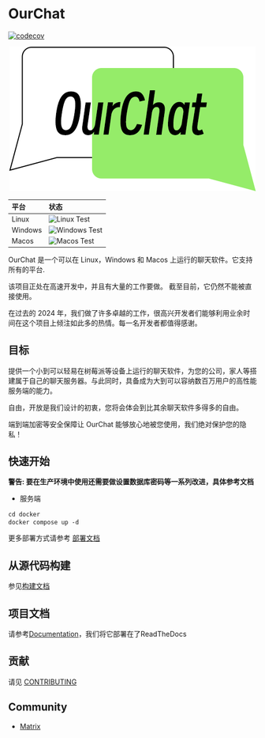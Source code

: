 # OurChat

[![codecov](https://codecov.io/github/SkyUOI/OurChat/graph/badge.svg?token=U6BWN74URE)](https://codecov.io/github/SkyUOI/OurChat)

<!-- markdownlint-disable MD033 -->
<p align="center">
    <img src="./resource/logo.png" alt="OurChat_logo" />
</p>
<!-- markdownlint-enable MD033 -->

| 平台      | 状态                                                                                                     |
|:--------|:-------------------------------------------------------------------------------------------------------|
| Linux   | ![Linux Test](https://img.shields.io/github/actions/workflow/status/skyuoi/ourchat/rust_linux.yml)     |
| Windows | ![Windows Test](https://img.shields.io/github/actions/workflow/status/skyuoi/ourchat/rust_windows.yml) |
| Macos   | ![Macos Test](https://img.shields.io/github/actions/workflow/status/skyuoi/ourchat/rust_macos.yml)     |

OurChat 是一个可以在 Linux，Windows 和 Macos 上运行的聊天软件。它支持所有的平台.

该项目正处在高速开发中，并且有大量的工作要做。 截至目前，它仍然不能被直接使用。

在过去的 2024 年，我们做了许多卓越的工作，很高兴开发者们能够利用业余时间在这个项目上倾注如此多的热情。每一名开发者都值得感谢。

## 目标

提供一个小到可以轻易在树莓派等设备上运行的聊天软件，为您的公司，家人等搭建属于自己的聊天服务器。与此同时，具备成为大到可以容纳数百万用户的高性能服务端的能力。

自由，开放是我们设计的初衷，您将会体会到比其余聊天软件多得多的自由。

端到端加密等安全保障让 OurChat 能够放心地被您使用，我们绝对保护您的隐私！

## 快速开始

**警告: 要在生产环境中使用还需要做设置数据库密码等一系列改进，具体参考文档**

- 服务端

```shell
cd docker
docker compose up -d
```

更多部署方式请参考 [部署文档](https://ourchat.readthedocs.io/zh-cn/latest/docs/deploy/server-deploy.html)

## 从源代码构建

参见[构建文档](https://ourchat.readthedocs.io/zh-cn/latest/docs/run/build.html)

## 项目文档

请参考[Documentation](https://ourchat.readthedocs.io/zh-cn/latest/)，我们将它部署在了ReadTheDocs

## 贡献

请见 [CONTRIBUTING](https://ourchat.readthedocs.io/zh-cn/latest/docs/development/contributing.html)

## Community

- [Matrix](https://matrix.to/#/#skyuoiourchat:matrix.org)

